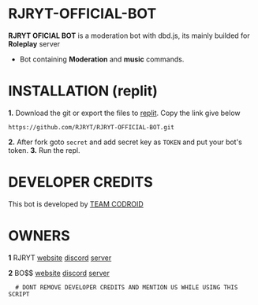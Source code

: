 # RJRYT-OFFICIAL-BOT


**RJRYT OFICIAL BOT** is a moderation bot with dbd.js, its mainly builded for __Roleplay__ server

- Bot containing __Moderation__ and __music__ commands.


# INSTALLATION (replit)

**1.** Download the git or export the files to [replit](https://replit.com/repls). Copy the link give below
```
https://github.com/RJRYT/RJRYT-OFFICIAL-BOT.git
```
**2.** After fork goto `secret` and add secret key as `TOKEN` and put your bot's token.
**3.** Run the repl.

# DEVELOPER CREDITS

This bot is developed by [TEAM CODROID](https://discord.com/invite/XcsZXk6uFF)

# OWNERS

**1** RJRYT
      [website](https://rjryt.tk/)
      [discord](https://discord.com/channels/@me/770988400047947796)
      [server](https://discord.gg/ZGsN5VMayx)
      
**2** BO$$
      [website](https://cruzgaming.ml/)
      [discord](https://discord.com/channels/@me/840554324160544789)
      [server](https://discord.gg/zfKNeT5gwQ)
      
      
      # DONT REMOVE DEVELOPER CREDITS AND MENTION US WHILE USING THIS SCRIPT
